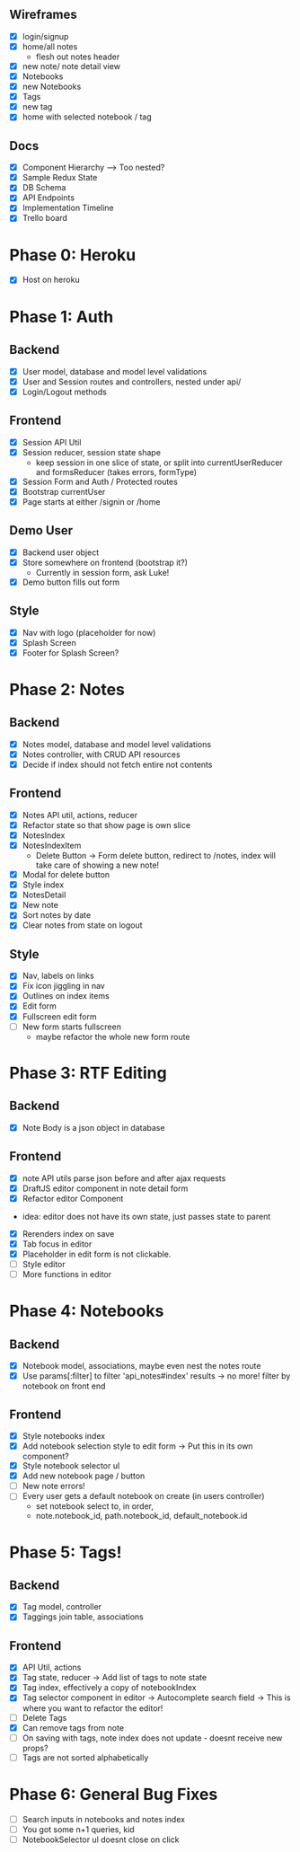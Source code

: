 ## Wireframes
- [x] login/signup
- [x] home/all notes
  - flesh out notes header
- [x] new note/ note detail view
- [x] Notebooks
- [x] new Notebooks
- [x] Tags
- [x] new tag
- [x] home with selected notebook / tag

## Docs
- [x] Component Hierarchy
    --> Too nested?
- [x] Sample Redux State
- [x] DB Schema
- [x] API Endpoints
- [x] Implementation Timeline
- [x] Trello board

# Phase 0: Heroku
 - [x] Host on heroku

# Phase 1: Auth
## Backend
- [x] User model, database and model level validations
- [x] User and Session routes and controllers, nested under api/
- [x] Login/Logout methods

## Frontend
- [x] Session API Util
- [x] Session reducer, session state shape
  - keep session in one slice of state, or split into
    currentUserReducer and formsReducer (takes errors, formType)
- [x] Session Form and Auth / Protected routes
- [x] Bootstrap currentUser
- [x] Page starts at either /signin or /home

## Demo User
- [x] Backend user object
- [x] Store somewhere on frontend (bootstrap it?)
   - Currently in session form, ask Luke!
- [x] Demo button fills out form

## Style
 - [x] Nav with logo (placeholder for now)
 - [x] Splash Screen
 - [x] Footer for Splash Screen?

# Phase 2: Notes
## Backend
- [x] Notes model, database and model level validations
- [x] Notes controller, with CRUD API resources
- [x] Decide if index should not fetch entire not contents

## Frontend
- [x] Notes API util, actions, reducer
- [x] Refactor state so that show page is own slice
- [x] NotesIndex
- [x] NotesIndexItem
  * Delete Button -> Form delete button, redirect to /notes,
  index will take care of showing a new note!
- [x] Modal for delete button
- [x] Style index
- [x] NotesDetail
- [x] New note
- [x] Sort notes by date
- [x] Clear notes from state on logout

## Style
- [x] Nav, labels on links
- [x] Fix icon jiggling in nav
- [x] Outlines on index items
- [x] Edit form
- [x] Fullscreen edit form
- [ ] New form starts fullscreen
  * maybe refactor the whole new form route

# Phase 3: RTF Editing
## Backend
- [x] Note Body is a json object in database

## Frontend
- [x] note API utils parse json before and after ajax requests
- [x] DraftJS editor component in note detail form
- [x] Refactor editor Component
 - idea: editor does not have its own state, just passes state to parent
- [x] Rerenders index on save
- [x] Tab focus in editor
- [x] Placeholder in edit form is not clickable.
- [ ] Style editor
- [ ] More functions in editor

# Phase 4: Notebooks
## Backend
  - [x] Notebook model, associations, maybe even nest the notes route
  - [x] Use params[:filter] to filter 'api_notes#index' results
    -> no more! filter by notebook on front end

## Frontend
  - [x] Style notebooks index
  - [x] Add notebook selection style to edit form
     -> Put this in its own component?
  - [x] Style notebook selector ul
  - [x] Add new notebook page / button
  - [ ] New note errors!
  - [ ] Every user gets a default notebook on create (in users controller)
      -  set notebook select to, in order,
      - note.notebook_id, path.notebook_id, default_notebook.id

# Phase 5: Tags!
## Backend
 - [x] Tag model, controller
 - [x] Taggings join table, associations

## Frontend
  - [x] API Util, actions
  - [x] Tag state, reducer
    -> Add list of tags to note state
  - [x] Tag index, effectively a copy of notebookIndex
  - [x] Tag selector component in editor
    -> Autocomplete search field
    -> This is where you want to refactor the editor!
  - [ ] Delete Tags
  - [x] Can remove tags from note
  - [ ] On saving with tags, note index does not update - doesnt receive new props?
  - [ ] Tags are not sorted alphabetically

# Phase 6: General Bug Fixes
  - [ ] Search inputs in notebooks and notes index
  - [ ] You got some n+1 queries, kid
  - [ ] NotebookSelector ul doesnt close on click
